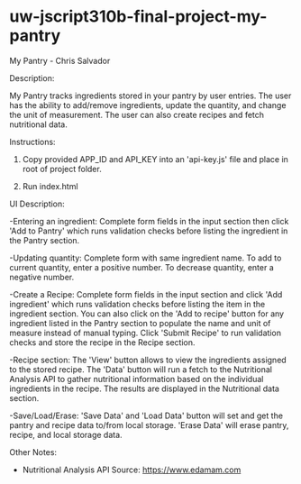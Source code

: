 # uw-jscript310b-final-project-my-pantry
My Pantry - Chris Salvador



Description:

My Pantry tracks ingredients stored in your pantry by user entries. The user has the ability to add/remove ingredients, update the quantity, and change the unit of measurement. The user can also create recipes and fetch nutritional data.


Instructions:

1) Copy provided APP_ID and API_KEY into an 'api-key.js' file and place in root of project folder.

2) Run index.html


UI Description:

-Entering an ingredient:
Complete form fields in the input section then click 'Add to Pantry' which runs validation checks before listing the ingredient in the Pantry section.

-Updating quantity:
Complete form with same ingredient name. To add to current quantity, enter a positive number. To decrease quantity, enter a negative number.

-Create a Recipe:
Complete form fields in the input section and click 'Add ingredient' which runs validation checks before listing the item in the ingredient section. You can also click on the 'Add to recipe' button for any ingredient listed in the Pantry section to populate the name and unit of measure instead of manual typing. Click 'Submit Recipe' to run validation checks and store the recipe in the Recipe section.

-Recipe section:
The 'View' button allows to view the ingredients assigned to the stored recipe. The 'Data' button will run a fetch to the Nutritional Analysis API to gather nutritional information based on the individual ingredients in the recipe. The results are displayed in the Nutritional data section.

-Save/Load/Erase:
'Save Data' and 'Load Data' button will set and get the pantry and recipe data to/from local storage. 'Erase Data' will erase pantry, recipe, and local storage data.


Other Notes:

- Nutritional Analysis API
Source: https://www.edamam.com




